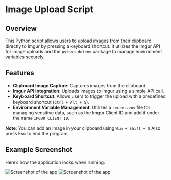 # Image Upload Script

## Overview

This Python script allows users to upload images from their clipboard directly to Imgur by pressing a keyboard shortcut. It utilizes the Imgur API for image uploads and the `python-dotenv` package to manage environment variables securely.

## Features

- **Clipboard Image Capture**: Captures images from the clipboard.
- **Imgur API Integration**: Uploads images to Imgur using a simple API call.
- **Keyboard Shortcut**: Allows users to trigger the upload with a predefined keyboard shortcut (`Ctrl + Alt + S`).
- **Environment Variable Management**: Utilizes a `secret.env` file for managing sensitive data, such as the Imgur Client ID and add it under the name `IMGUR_CLIENT_ID`.


**Note**: You can add an image in your clipboard using `Win + Shift + S`
Also press Esc to end the program 

## Example Screenshot

Here’s how the application looks when running:

![Screenshot of the app](https://i.imgur.com/e35Pvyh.png)
![Screenshot of the app](https://i.imgur.com/ZfyHcsx.png)
